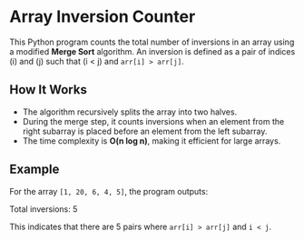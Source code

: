 # Array Inversion Counter

This Python program counts the total number of inversions in an array using a modified **Merge Sort** algorithm. An inversion is defined as a pair of indices \(i\) and \(j\) such that \(i < j\) and `arr[i] > arr[j]`.

## How It Works

- The algorithm recursively splits the array into two halves.
- During the merge step, it counts inversions when an element from the right subarray is placed before an element from the left subarray.
- The time complexity is **O(n log n)**, making it efficient for large arrays.


## Example

For the array `[1, 20, 6, 4, 5]`, the program outputs:

Total inversions: 5

This indicates that there are 5 pairs where `arr[i] > arr[j]` and `i < j`.

